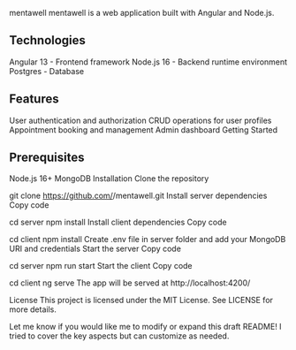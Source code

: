 mentawell
mentawell is a web application built with Angular and Node.js.

## Technologies
Angular 13 - Frontend framework
Node.js 16 - Backend runtime environment
Postgres - Database

## Features
User authentication and authorization
CRUD operations for user profiles
Appointment booking and management
Admin dashboard
Getting Started


## Prerequisites
Node.js 16+
MongoDB
Installation
Clone the repository

git clone https://github.com/<your-username>/mentawell.git
Install server dependencies
Copy code

cd server
npm install
Install client dependencies
Copy code

cd client
npm install
Create .env file in server folder and add your MongoDB URI and credentials
Start the server
Copy code

cd server 
npm run start
Start the client
Copy code

cd client
ng serve
The app will be served at http://localhost:4200/

License
This project is licensed under the MIT License. See LICENSE for more details.

Let me know if you would like me to modify or expand this draft README! I tried to cover the key aspects but can customize as needed.

